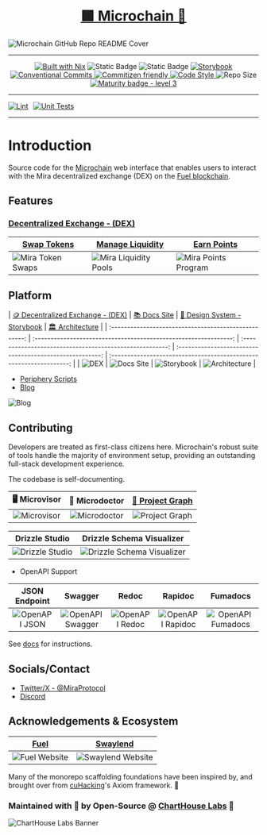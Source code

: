 <h1 align="center">
  <a href="https://microchain.systems">
   🟩 Microchain 🦕
  </a>
</h1>

![Microchain GitHub Repo README Cover](apps/docs/public/retro_desktop_pink_bg.png)

<div align="center">

<hr/>

[![Built with Nix](https://img.shields.io/static/v1?logo=nixos&logoColor=white&label=&message=Built%20with%20Nix&color=41439a)](https://builtwithnix.org)
![Static Badge](https://img.shields.io/badge/pnpm-F69220?logo=pnpm&logoColor=fff)
![Static Badge](https://img.shields.io/badge/Monorepo-%23143055?style=flat&logo=Nx&link=https%3A%2F%2Fnx.dev%2F)
<a href="https://github.com/storybooks/storybook">
<img src="https://raw.githubusercontent.com/storybooks/brand/master/badge/badge-storybook.svg" alt="Storybook">
</a> <a href="https://conventionalcommits.org">
<img src="https://img.shields.io/badge/Conventional%20Commits-1.0.0-%23FE5196?logo=conventionalcommits&logoColor=white" alt="Conventional Commits">
</a> <a href="http://commitizen.github.io/cz-cli/">
<img src="https://img.shields.io/badge/commitizen-friendly-brightgreen.svg" alt="Commitizen friendly">
</a> <a href="https://github.com/antfu/eslint-config">
<img src="https://antfu.me/badge-code-style.svg" alt="Code Style"> </a>
<img src="https://img.shields.io/github/repo-size/cuhacking/2025" alt="Repo Size">
[![Maturity badge - level 3](https://img.shields.io/badge/Maturity-Level%203%20--%20Stable-green.svg)](https://github.com/tophat/getting-started/blob/master/scorecard.md)

</div>

<hr/>

<div style="display: flex; gap: 10px;">
    <a href="https://github.com/mira-amm/mira-amm-web/actions/workflows/lint.yml">
        <img src="https://github.com/mira-amm/mira-amm-web/actions/workflows/lint.yml/badge.svg" alt="Lint">
    </a>
    <a href="https://github.com/mira-amm/mira-amm-web/actions/workflows/test_unit.yml">
        <img src="https://github.com/mira-amm/mira-amm-web/actions/workflows/test_unit.yml/badge.svg" alt="Unit Tests">
    </a>
    <!-- <a href="https://github.com/mira-amm/mira-amm-web/actions/workflows/test_e2e.yml"> -->
    <!--     <img src="https://github.com/mira-amm/mira-amm-web/actions/workflows/test_e2e.yml/badge.svg" alt="End-to-End Tests"> -->
    <!-- </a> -->
</div>

<hr/>

# Introduction

Source code for the [Microchain](https://microchain.systems) web interface that enables users to interact
with the Mira decentralized exchange (DEX) on the [Fuel blockchain](https://fuel.network/).

## Features

### [Decentralized Exchange - (DEX)](https://microchain.systems)

| [Swap Tokens](https://microchain.systems)                               | [Manage Liquidity](https://microchain.systems/liquidity/?page=1)          | [Earn Points](https://microchain.systems/points/)                     |
| ------------------------------------------------------------ | -------------------------------------------------------------- | ---------------------------------------------------------- |
| ![Mira Token Swaps](libs/shared/assets/mira-token-swaps.png) | ![Mira Liquidity Pools](libs/shared/assets/mira-liquidity.png) | ![Mira Points Program](libs/shared/assets/mira-points.png) |

## Platform

| [🪙 Decentralized Exchange - (DEX)](https://microchain.systems)            |           [📚 Docs Site](https://docs.microchain.systems)           |  [🌟 Design System - Storybook](https://design.microchain.systems)  |               [🏛 Architecture](https://arch.microchain.systems)               |
| :---------------------------------------------------: | :--------------------------------------------------------------: | :------------------------------------------------------: | :------------------------------------------------------: | :-----------------------------------------------------------------: |
|    ![DEX](libs/shared/assets/mira-token-swaps.png)  | ![Docs Site](apps/docs/public/screenshots/docs-site.png) | ![Storybook](apps/docs/public/screenshots/storybook.png) | ![Architecture](apps/docs/public/screenshots/architecture-site.png) |

- [Periphery Scripts](https://github.com/mira-amm/mira-v1-periphery)
- [Blog](https://mirror.xyz/0xBE101110E07430Cf585123864a55f51e53ABc339)

![Blog](apps/docs/public/screenshots/mirror-blog.png)

## Contributing

Developers are treated as first-class citizens here. Microchain's robust suite of tools
handle the majority of environment setup, providing an outstanding full-stack development
experience.

The codebase is self-documenting.

|                           🖥️ Microvisor                           |                        💊 Microdoctor                        |           [📍 Project Graph](https://microchain.systems/landing)            |
| :---------------------------------------------------------------: | :----------------------------------------------------------: | :--------------------------------------------------------------: |
| ![Microvisor](apps/docs/public/screenshots/microvisor-status.png) | ![Microdoctor](apps/docs/public/screenshots/microdoctor.png) | ![Project Graph](apps/docs/public/screenshots/project-graph.png) |

|                           Drizzle Studio                           |                                Drizzle Schema Visualizer                                 |
| :----------------------------------------------------------------: | :--------------------------------------------------------------------------------------: |
| ![Drizzle Studio](apps/docs/public/screenshots/drizzle-studio.png) | ![Drizzle Schema Visualizer](apps/docs/public/screenshots/drizzle-schema-visualizer.png) |

- OpenAPI Support

|                          JSON Endpoint                          |                                Swagger                                |                               Redoc                               |                                Rapidoc                                |                                Fumadocs                                 |
| :-------------------------------------------------------------: | :-------------------------------------------------------------------: | :---------------------------------------------------------------: | :-------------------------------------------------------------------: | :---------------------------------------------------------------------: |
| ![OpenAPI JSON](apps/docs/public/screenshots/openapi-json.webp) | ![OpenAPI Swagger](apps/docs/public/screenshots/openapi-swagger.webp) | ![OpenAPI Redoc](apps/docs/public/screenshots/openapi-redoc.webp) | ![OpenAPI Rapidoc](apps/docs/public/screenshots/openapi-rapidoc.webp) | ![OpenAPI Fumadocs](apps/docs/public/screenshots/openapi-fumadocs.webp) |

See [docs](https://docs.microchain.systems/libraries/contributing/installation) for instructions.

## Socials/Contact

- [Twitter/X - @MiraProtocol](https://x.com/MicrochainDLM/)
- [Discord](https://discord.gg/6pHdTY6rYq)

## Acknowledgements & Ecosystem

| [Fuel](https://fuel.network)                                   | [Swaylend](https://swaylend.com)                                       |
| -------------------------------------------------------------- | ---------------------------------------------------------------------- |
| ![Fuel Website](apps/docs/public/screenshots/fuel-website.png) | ![Swaylend Website](apps/docs/public/screenshots/swaylend-website.png) |

Many of the monorepo scaffolding foundations have been inspired by, and brought over from
[cuHacking](https://docs.cuhacking.ca)'s Axiom framework. 💚

### Maintained with 💙 by Open-Source @ [ChartHouse Labs](https://www.charthouse.io) 🔱

![ChartHouse Labs Banner](libs/shared/assets/charthouse-labs-banner.png)
